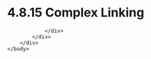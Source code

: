 <html dir="LTR" xmlns:mshelp="http://msdn.microsoft.com/mshelp" xmlns:ddue="http://ddue.schemas.microsoft.com/authoring/2003/5" xmlns:xlink="http://www.w3.org/1999/xlink" xmlns:tool="http://www.microsoft.com/tooltip">
    <head>
        <meta http-equiv="Content-Type" content="text/html; CHARSET=utf-8"></meta>
        <meta name="save" content="history"></meta>
        <title>4.8.15 Complex Linking</title>
        <xml>
            <mshelp:toctitle title="4.8.15 Complex Linking"></mshelp:toctitle>
            <mshelp:rltitle title="[MS-CANARYBLOCK]: Complex Linking"></mshelp:rltitle>
            <mshelp:keyword index="A" term="194cb484-019f-4a6e-bd17-b5c4f4c13c33"></mshelp:keyword>
            <mshelp:attr name="DCSext.ContentType" value="open specification"></mshelp:attr>
            <mshelp:attr name="AssetID" value="194cb484-019f-4a6e-bd17-b5c4f4c13c33"></mshelp:attr>
            <mshelp:attr name="TopicType" value="kbRef"></mshelp:attr>
            <mshelp:attr name="DCSext.Title" value="[MS-CANARYBLOCK]: Complex Linking" />
        </xml>
    </head>
    <body>
        <div id="header">
            <h1 class="heading">4.8.15 Complex Linking</h1>
        </div>
        <div id="mainSection">
            <div id="mainBody">
                <div id="allHistory" class="saveHistory"></div>
                <div id="sectionSection0" class="section" name="collapseableSection">
                    


                </div>
            </div>
        </div>
    </body>
</html>